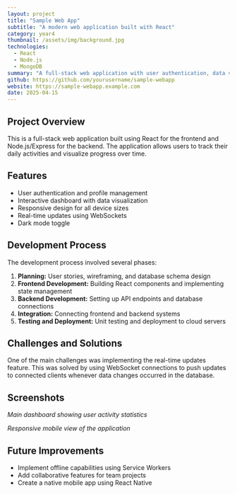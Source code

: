 ```yaml
---
layout: project
title: "Sample Web App"
subtitle: "A modern web application built with React"
category: year4
thumbnail: /assets/img/background.jpg
technologies: 
  - React
  - Node.js
  - MongoDB
summary: "A full-stack web application with user authentication, data visualization, and responsive design."
github: https://github.com/yourusername/sample-webapp
website: https://sample-webapp.example.com
date: 2025-04-15
---
```


## Project Overview

This is a full-stack web application built using React for the frontend and Node.js/Express for the backend. The application allows users to track their daily activities and visualize progress over time.

## Features

- User authentication and profile management
- Interactive dashboard with data visualization
- Responsive design for all device sizes
- Real-time updates using WebSockets
- Dark mode toggle

## Development Process

The development process involved several phases:

1. **Planning:** User stories, wireframing, and database schema design
2. **Frontend Development:** Building React components and implementing state management
3. **Backend Development:** Setting up API endpoints and database connections
4. **Integration:** Connecting frontend and backend systems
5. **Testing and Deployment:** Unit testing and deployment to cloud servers

## Challenges and Solutions

One of the main challenges was implementing the real-time updates feature. This was solved by using WebSocket connections to push updates to connected clients whenever data changes occurred in the database.

## Screenshots

*Main dashboard showing user activity statistics*

*Responsive mobile view of the application*

## Future Improvements

- Implement offline capabilities using Service Workers
- Add collaborative features for team projects
- Create a native mobile app using React Native